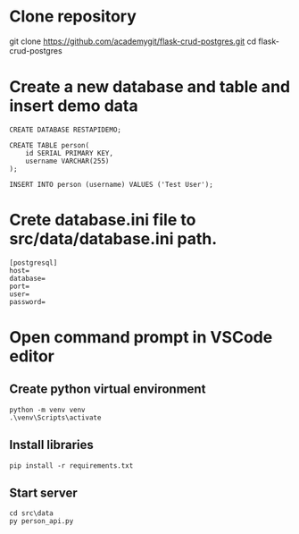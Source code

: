 # Clone repository
git clone https://github.com/academygit/flask-crud-postgres.git
cd flask-crud-postgres

# Create a new database and table and insert demo data
    CREATE DATABASE RESTAPIDEMO;

    CREATE TABLE person(
        id SERIAL PRIMARY KEY,
        username VARCHAR(255)
    );

    INSERT INTO person (username) VALUES ('Test User');

# Crete database.ini file to src/data/database.ini path.
    [postgresql]
    host=
    database=
    port=
    user=
    password=

# Open command prompt in VSCode editor

## Create python virtual environment
    python -m venv venv
    .\venv\Scripts\activate

## Install libraries
    pip install -r requirements.txt

## Start server
    cd src\data
    py person_api.py


